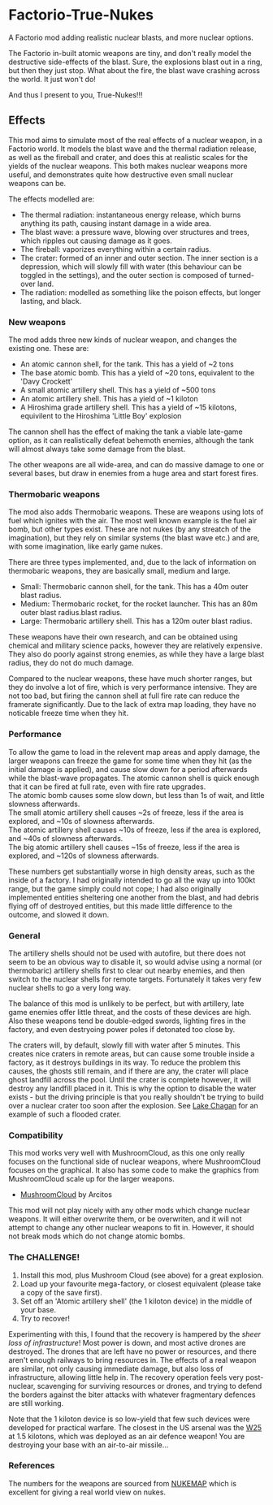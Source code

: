 # Factorio-True-Nukes
A Factorio mod adding realistic nuclear blasts, and more nuclear options.

The Factorio in-built atomic weapons are tiny, and don't really model the destructive side-effects of the blast. Sure, the explosions blast out in a ring, but then they just stop. What about the fire, the blast wave crashing across the world. It just won't do!

And thus I present to you, True-Nukes!!!

## Effects
This mod aims to simulate most of the real effects of a nuclear weapon, in a Factorio world. It models the blast wave and the thermal radiation release, as well as the fireball and crater, and does this at realistic scales for the yields of the nuclear weapons. This both makes nuclear weapons more useful, and demonstrates quite how destructive even small nuclear weapons can be.  

The effects modelled are:
  - The thermal radiation: instantaneous energy release, which burns anything its path, causing instant damage in a wide area.
  - The blast wave: a pressure wave, blowing over structures and trees, which ripples out causing damage as it goes.
  - The fireball: vaporizes everything within a certain radius.
  - The crater: formed of an inner and outer section. The inner section is a depression, which will slowly fill with water (this behaviour can be toggled in the settings), and the outer section is composed of turned-over land.
  - The radiation: modelled as something like the poison effects, but longer lasting, and black.

### New weapons
The mod adds three new kinds of nuclear weapon, and changes the existing one.
These are:
  - An atomic cannon shell, for the tank. This has a yield of ~2 tons
  - The base atomic bomb. This has a yield of ~20 tons, equivalent to the 'Davy Crockett'
  - A small atomic artillery shell. This has a yield of ~500 tons
  - An atomic artillery shell. This has a yield of ~1 kiloton
  - A Hiroshima grade artillery shell. This has a yield of ~15 kilotons, equivilent to the Hiroshima 'Little Boy' explosion
  
The cannon shell has the effect of making the tank a viable late-game option, as it can realistically defeat behemoth enemies, although the tank will almost always take some damage from the blast.

The other weapons are all wide-area, and can do massive damage to one or several bases, but draw in enemies from a huge area and start forest fires. 

### Thermobaric weapons
The mod also adds Thermobaric weapons. These are weapons using lots of fuel which ignites with the air. The most well known example is the fuel air bomb, but other types exist.
These are not nukes (by any streatch of the imagination), but they rely on similar systems (the blast wave etc.) and are, with some imagination, like early game nukes.

There are three types implemented, and, due to the lack of information on thermobaric weapons, they are basically small, medium and large.
  - Small:  Thermobaric cannon shell, for the tank. This has a 40m outer blast radius.
  - Medium: Thermobaric rocket, for the rocket launcher. This has an 80m outer blast radius.blast radius.
  - Large:  Thermobaric artillery shell. This has a 120m outer blast radius.

These weapons have their own research, and can be obtained using chemical and military science packs, however they are relatively expensive.
They also do poorly against strong enemies, as while they have a large blast radius, they do not do much damage.

Compared to the nuclear weapons, these have much shorter ranges, but they do involve a lot of fire, which is very performance intensive. 
They are not too bad, but firing the cannon shell at full fire rate can reduce the framerate significantly. 
Due to the lack of extra map loading, they have no noticable freeze time when they hit.

### Performance
To allow the game to load in the relevent map areas and apply damage, the larger weapons can freeze the game for some time when they hit (as the initial damage is applied), and cause slow down for a period afterwards while the blast-wave propagates.
The atomic cannon shell is quick enough that it can be fired at full rate, even with fire rate upgrades.  
The atomic bomb causes some slow down, but less than 1s of wait, and little slowness afterwards.  
The small atomic artillery shell causes ~2s of freeze, less if the area is explored, and ~10s of slowness afterwards.  
The atomic artillery shell causes ~10s of freeze, less if the area is explored, and ~40s of slowness afterwards.  
The big atomic artillery shell causes ~15s of freeze, less if the area is explored, and ~120s of slowness afterwards.  

These numbers get substantially worse in high density areas, such as the inside of a factory.
I had originally intended to go all the way up into 100kt range, but the game simply could not cope; I had also originally implemented entities sheltering one another from the blast, and had debris flying off of destroyed entities, but this made little difference to the outcome, and slowed it down.

### General
The artillery shells should not be used with autofire, but there does not seem to be an obvious way to disable it, so would advise using a normal (or thermobaric) artillery shells first to clear out nearby enemies, and then switch to the nuclear shells for remote targets. Fortunately it takes very few nuclear shells to go a very long way.

The balance of this mod is unlikely to be perfect, but with artillery, late game enemies offer little threat, and the costs of these devices are high. Also these weapons tend be double-edged swords, lighting fires in the factory, and even destryoing power poles if detonated too close by.

The craters will, by default, slowly fill with water after 5 minutes. This creates nice craters in remote areas, but can cause some trouble inside a factory, as it destroys buildings in its way. To reduce the problem this causes, the ghosts still remain, and if there are any, the crater will place ghost landfill across the pool. Until the crater is complete however, it will destroy any landfill placed in it. This is why the option to disable the water exists - but the driving principle is that you really shouldn't be trying to build over a nuclear crater too soon after the explosion.
See [Lake Chagan](https://en.wikipedia.org/wiki/Lake_Chagan) for an example of such a flooded crater.

### Compatibility
This mod works very well with MushroomCloud, as this one only really focuses on the functional side of nuclear weapons, where MushroomCloud focuses on the graphical. It also has some code to make the graphics from MushroomCloud scale up for the larger weapons.
  - [MushroomCloud](https://mods.factorio.com/mod/MushroomCloud) by Arcitos

This mod will not play nicely with any other mods which change nuclear weapons. It will either overwrite them, or be overwriten, and it will not attempt to change any other nuclear weapons to fit in. However, it should not break mods which do not change atomic bombs.

### The CHALLENGE!
1. Install this mod, plus Mushroom Cloud (see above) for a great explosion.
2. Load up your favourite mega-factory, or closest equivalent (please take a copy of the save first).
3. Set off an 'Atomic artillery shell' (the 1 kiloton device) in the middle of your base.
4. Try to recover!

Experimenting with this, I found that the recovery is hampered by the *sheer loss of infrastructure*! Most power is down, and most active drones are destroyed. The drones that are left have no power or resources, and there aren't enough railways to bring resources in. The effects of a real weapon are similar, not only causing immediate damage, but also loss of infrastructure, allowing little help in. The recovery operation feels very post-nuclear, scavenging for surviving resources or drones, and trying to defend the borders against the biter attacks with whatever fragmentary defences are still working.

Note that the 1 kiloton device is so low-yield that few such devices were developed for practical warfare. The closest in the US arsenal was the [W25](https://en.wikipedia.org/wiki/W25_(nuclear_warhead)) at 1.5 kilotons, which was deployed as an air defence weapon! You are destroying your base with an air-to-air missile... 

### References
The numbers for the weapons are sourced from [NUKEMAP](https://nuclearsecrecy.com/nukemap/) which is excellent for giving a real world view on nukes.
